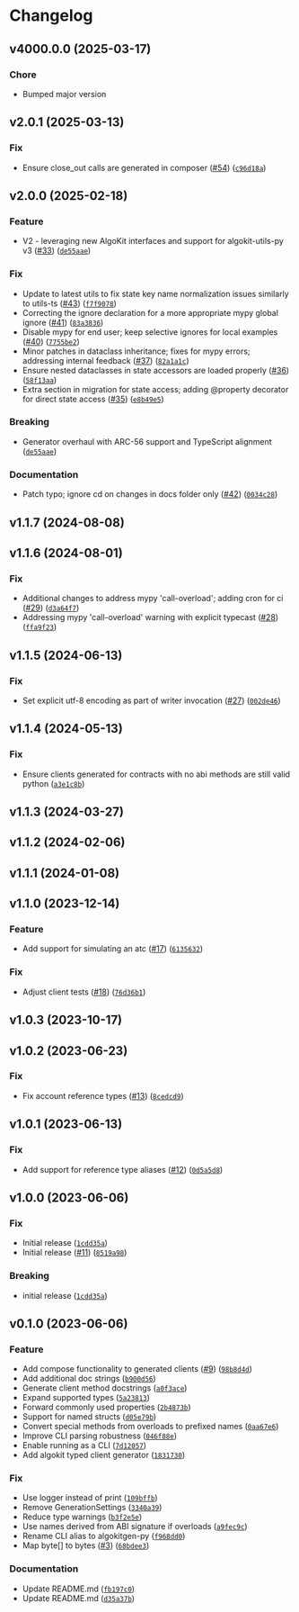 # Changelog

<!--next-version-placeholder-->

## v4000.0.0 (2025-03-17)

### Chore

* Bumped major version

## v2.0.1 (2025-03-13)

### Fix

* Ensure close_out calls are generated in composer ([#54](https://github.com/algorandfoundation/algokit-client-generator-py/issues/54)) ([`c96d18a`](https://github.com/algorandfoundation/algokit-client-generator-py/commit/c96d18aeb45780d8a0c23162198e297a0c8ed3d8))

## v2.0.0 (2025-02-18)

### Feature

* V2 - leveraging new AlgoKit interfaces and support for algokit-utils-py v3 ([#33](https://github.com/algorandfoundation/algokit-client-generator-py/issues/33)) ([`de55aae`](https://github.com/algorandfoundation/algokit-client-generator-py/commit/de55aaeab9b45753723cfda55bbc058358749bd5))

### Fix

* Update to latest utils to fix state key name normalization issues similarly to utils-ts ([#43](https://github.com/algorandfoundation/algokit-client-generator-py/issues/43)) ([`f7f9078`](https://github.com/algorandfoundation/algokit-client-generator-py/commit/f7f9078998c58a66bbd7adc23a3a132be55f9b48))
* Correcting the ignore declaration for a more appropriate mypy global ignore ([#41](https://github.com/algorandfoundation/algokit-client-generator-py/issues/41)) ([`83a3836`](https://github.com/algorandfoundation/algokit-client-generator-py/commit/83a383699a9ccd15a72709825d3bd891f5236990))
* Disable mypy for end user; keep selective ignores for local examples ([#40](https://github.com/algorandfoundation/algokit-client-generator-py/issues/40)) ([`7755be2`](https://github.com/algorandfoundation/algokit-client-generator-py/commit/7755be2708faec9e5cecf9cf04d7151d3ebcda7d))
* Minor patches in dataclass inheritance; fixes for mypy errors; addressing internal feedback ([#37](https://github.com/algorandfoundation/algokit-client-generator-py/issues/37)) ([`82a1a1c`](https://github.com/algorandfoundation/algokit-client-generator-py/commit/82a1a1c304782877550d2f2ea137787b56b91015))
* Ensure nested dataclasses in state accessors are loaded properly ([#36](https://github.com/algorandfoundation/algokit-client-generator-py/issues/36)) ([`58f13aa`](https://github.com/algorandfoundation/algokit-client-generator-py/commit/58f13aae382136fb4ce37f1b0c44717e5258d2d3))
* Extra section in migration for state access; adding @property decorator for direct state access ([#35](https://github.com/algorandfoundation/algokit-client-generator-py/issues/35)) ([`e8b49e5`](https://github.com/algorandfoundation/algokit-client-generator-py/commit/e8b49e57de9cb27fc9ec18a93050929c63e574c4))

### Breaking

* Generator overhaul with ARC-56 support and TypeScript alignment ([`de55aae`](https://github.com/algorandfoundation/algokit-client-generator-py/commit/de55aaeab9b45753723cfda55bbc058358749bd5))

### Documentation

* Patch typo; ignore cd on changes in docs folder only ([#42](https://github.com/algorandfoundation/algokit-client-generator-py/issues/42)) ([`0034c28`](https://github.com/algorandfoundation/algokit-client-generator-py/commit/0034c283fd6597ecfb00a98fbaa9611feb610948))

## v1.1.7 (2024-08-08)



## v1.1.6 (2024-08-01)

### Fix

* Additional changes to address mypy 'call-overload'; adding cron for ci ([#29](https://github.com/algorandfoundation/algokit-client-generator-py/issues/29)) ([`d3a64f7`](https://github.com/algorandfoundation/algokit-client-generator-py/commit/d3a64f78792d003520ab4283390571de9502ad23))
* Addressing mypy 'call-overload' warning with explicit typecast ([#28](https://github.com/algorandfoundation/algokit-client-generator-py/issues/28)) ([`ffa9f23`](https://github.com/algorandfoundation/algokit-client-generator-py/commit/ffa9f23d072ed7fc354394a045bf7c2b9ce3a04a))

## v1.1.5 (2024-06-13)

### Fix

* Set explicit utf-8 encoding as part of writer invocation ([#27](https://github.com/algorandfoundation/algokit-client-generator-py/issues/27)) ([`002de46`](https://github.com/algorandfoundation/algokit-client-generator-py/commit/002de46a4e1932b1bac45ffc90ca8f86129f6201))

## v1.1.4 (2024-05-13)

### Fix

* Ensure clients generated for contracts with no abi methods are still valid python ([`a3e1c8b`](https://github.com/algorandfoundation/algokit-client-generator-py/commit/a3e1c8b88669cd148d51d3856afd2e9fdf8a8c9b))

## v1.1.3 (2024-03-27)



## v1.1.2 (2024-02-06)



## v1.1.1 (2024-01-08)



## v1.1.0 (2023-12-14)

### Feature

* Add support for simulating an atc ([#17](https://github.com/algorandfoundation/algokit-client-generator-py/issues/17)) ([`6135632`](https://github.com/algorandfoundation/algokit-client-generator-py/commit/6135632ec18cd9ec8652838031afc05c1e84528e))

### Fix

* Adjust client tests ([#18](https://github.com/algorandfoundation/algokit-client-generator-py/issues/18)) ([`76d36b1`](https://github.com/algorandfoundation/algokit-client-generator-py/commit/76d36b1dd414bac27c2d672d1534475b0181ac9b))

## v1.0.3 (2023-10-17)



## v1.0.2 (2023-06-23)

### Fix

* Fix account reference types ([#13](https://github.com/algorandfoundation/algokit-client-generator-py/issues/13)) ([`8cedcd9`](https://github.com/algorandfoundation/algokit-client-generator-py/commit/8cedcd92cb81fa8be302940b195fe522be937c8a))

## v1.0.1 (2023-06-13)

### Fix

* Add support for reference type aliases ([#12](https://github.com/algorandfoundation/algokit-client-generator-py/issues/12)) ([`0d5a5d8`](https://github.com/algorandfoundation/algokit-client-generator-py/commit/0d5a5d844f2594f0da29749e56d9a64ed0bfc2c6))

## v1.0.0 (2023-06-06)

### Fix

* Initial release ([`1cdd35a`](https://github.com/algorandfoundation/algokit-client-generator-py/commit/1cdd35ac97560c9fe2c7e3fef7a0dd020fa093fd))
* Initial release ([#11](https://github.com/algorandfoundation/algokit-client-generator-py/issues/11)) ([`8519a98`](https://github.com/algorandfoundation/algokit-client-generator-py/commit/8519a98387bed0cc28feaf7eb6d39d64204bba84))

### Breaking

* initial release ([`1cdd35a`](https://github.com/algorandfoundation/algokit-client-generator-py/commit/1cdd35ac97560c9fe2c7e3fef7a0dd020fa093fd))

## v0.1.0 (2023-06-06)

### Feature

* Add compose functionality to generated clients ([#9](https://github.com/algorandfoundation/algokit-client-generator-py/issues/9)) ([`98b8d4d`](https://github.com/algorandfoundation/algokit-client-generator-py/commit/98b8d4d8330fc5dbf2351407540f848b80008989))
* Add additional doc strings ([`b900d56`](https://github.com/algorandfoundation/algokit-client-generator-py/commit/b900d56ffcee007c61361f63f3248b4a2952931c))
* Generate client method docstrings ([`a0f3ace`](https://github.com/algorandfoundation/algokit-client-generator-py/commit/a0f3ace59f7630451ebc5360fc79387b2bc03b07))
* Expand supported types ([`5a23813`](https://github.com/algorandfoundation/algokit-client-generator-py/commit/5a23813fd5105fc1ad900e4e729bca63ad7413bd))
* Forward commonly used properties ([`2b4873b`](https://github.com/algorandfoundation/algokit-client-generator-py/commit/2b4873bc8ce374eaf1fa65d74cc42b90068d19f5))
* Support for named structs ([`d05e79b`](https://github.com/algorandfoundation/algokit-client-generator-py/commit/d05e79bc1b8c993157e775d8edfa1723dcf3256e))
* Convert special methods from overloads to prefixed names ([`0aa67e6`](https://github.com/algorandfoundation/algokit-client-generator-py/commit/0aa67e63404e000c7e6993a3595cd93b56999630))
* Improve CLI parsing robustness ([`046f88e`](https://github.com/algorandfoundation/algokit-client-generator-py/commit/046f88e34dbf24cbf6adeac7e6857c9d6c007a28))
* Enable running as a CLI ([`7d12057`](https://github.com/algorandfoundation/algokit-client-generator-py/commit/7d120573888a3066b51922e0e322be57a8514a2c))
* Add algokit typed client generator ([`1831730`](https://github.com/algorandfoundation/algokit-client-generator-py/commit/1831730faae20b401c87e1e4c720875197476736))

### Fix

* Use logger instead of print ([`109bffb`](https://github.com/algorandfoundation/algokit-client-generator-py/commit/109bffb6d44fff3288ecbf1f233228f3eb86ec24))
* Remove GenerationSettings ([`3340a39`](https://github.com/algorandfoundation/algokit-client-generator-py/commit/3340a394ed8b7a40f72b34df5a4743a5fa34ade3))
* Reduce type warnings ([`b3f2e5e`](https://github.com/algorandfoundation/algokit-client-generator-py/commit/b3f2e5ebf2a0cc9f2e7c19278cc7ea455d9bc03a))
* Use names derived from ABI signature if overloads ([`a9fec9c`](https://github.com/algorandfoundation/algokit-client-generator-py/commit/a9fec9c2f00d24dbab4dceec7e6912a89747c0d7))
* Rename CLI alias to algokitgen-py ([`f968dd0`](https://github.com/algorandfoundation/algokit-client-generator-py/commit/f968dd02dacc5846061e8935d3725258f4a60c85))
* Map byte[] to bytes ([#3](https://github.com/algorandfoundation/algokit-client-generator-py/issues/3)) ([`68bdee3`](https://github.com/algorandfoundation/algokit-client-generator-py/commit/68bdee392dd811227e694c2f1aac0d57dde6ee0e))

### Documentation

* Update README.md ([`fb197c0`](https://github.com/algorandfoundation/algokit-client-generator-py/commit/fb197c0a47fc3d6f82cb62c6a2be6c607bc636ad))
* Update README.md ([`d35a37b`](https://github.com/algorandfoundation/algokit-client-generator-py/commit/d35a37b9868ff14747395ca9ece6bd83fc476e37))
